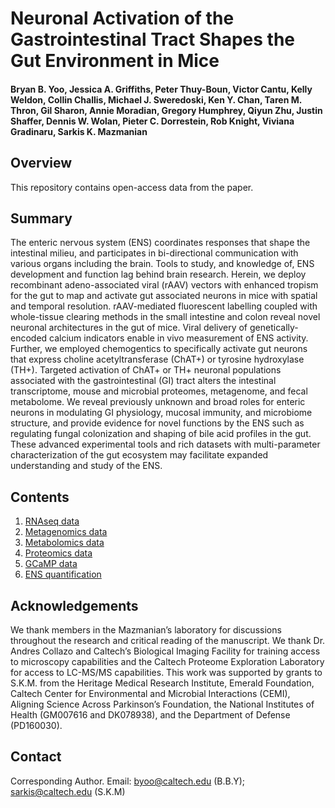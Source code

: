 # Neuronal Activation of the Gastrointestinal Tract Shapes the Gut Environment in Mice
####  Bryan B. Yoo, Jessica A. Griffiths, Peter Thuy-Boun, Victor Cantu, Kelly Weldon, Collin Challis, Michael J. Sweredoski, Ken Y. Chan, Taren M. Thron, Gil Sharon, Annie Moradian, Gregory Humphrey, Qiyun Zhu, Justin Shaffer, Dennis W. Wolan, Pieter C. Dorrestein, Rob Knight, Viviana Gradinaru, Sarkis K. Mazmanian

## Overview

This repository contains open-access data from the paper. 

## Summary

The enteric nervous system (ENS) coordinates responses that shape the intestinal milieu, and participates in bi-directional communication with various organs including the brain. Tools to study, and knowledge of, ENS development and function lag behind brain research. Herein, we deploy recombinant adeno-associated viral (rAAV) vectors with enhanced tropism for the gut to map and activate gut associated neurons in mice with spatial and temporal resolution. rAAV-mediated fluorescent labelling coupled with whole-tissue clearing methods in the small intestine and colon reveal novel neuronal architectures in the gut of mice. Viral delivery of genetically-encoded calcium indicators enable in vivo measurement of ENS activity. Further, we employed chemogentics to specifically activate gut neurons that express choline acetyltransferase (ChAT+) or tyrosine hydroxylase (TH+). Targeted activation of ChAT+ or TH+ neuronal populations associated with the gastrointestinal (GI) tract alters the intestinal transcriptome, mouse and microbial proteomes, metagenome, and fecal metabolome. We reveal previously unknown and broad roles for enteric neurons in modulating GI physiology, mucosal immunity, and microbiome structure, and provide evidence for novel functions by the ENS such as regulating fungal colonization and shaping of bile acid profiles in the gut. These advanced experimental tools and rich datasets with multi-parameter characterization of the gut ecosystem may facilitate expanded understanding and study of the ENS.


## Contents
1. [RNAseq data](https://github.com/jessicagriffiths/Yoo_et_al_2021/tree/main/RNAseq)
2. [Metagenomics data](https://github.com/jessicagriffiths/Yoo_et_al_2021/tree/main/metagenomics)
3. [Metabolomics data](https://github.com/jessicagriffiths/Yoo_et_al_2021/tree/main/metabolomics)
4. [Proteomics data](https://github.com/jessicagriffiths/Yoo_et_al_2021/tree/main/proteomics)
5. [GCaMP data](https://github.com/jessicagriffiths/Yoo_et_al_2021/tree/main/gcamp6f)
6. [ENS quantification](https://github.com/jessicagriffiths/Yoo_et_al_2021/tree/main/ENS%20quantification)

## Acknowledgements

We thank members in the Mazmanian’s laboratory for discussions throughout the research and critical reading of the manuscript. We thank Dr. Andres Collazo and Caltech’s Biological Imaging Facility for training access to microscopy capabilities and the Caltech Proteome Exploration Laboratory for access to LC-MS/MS capabilities. This work was supported by grants to S.K.M. from the Heritage Medical Research Institute, Emerald Foundation, Caltech Center for Environmental and Microbial Interactions (CEMI), Aligning Science Across Parkinson’s Foundation, the National Institutes of Health (GM007616 and DK078938), and the Department of Defense (PD160030).

## Contact
Corresponding Author. Email: byoo@caltech.edu (B.B.Y); sarkis@caltech.edu (S.K.M)


